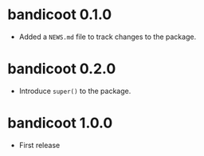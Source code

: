 # bandicoot 0.1.0

* Added a `NEWS.md` file to track changes to the package.

# bandicoot 0.2.0

* Introduce `super()` to the package.

# bandicoot 1.0.0

* First release
